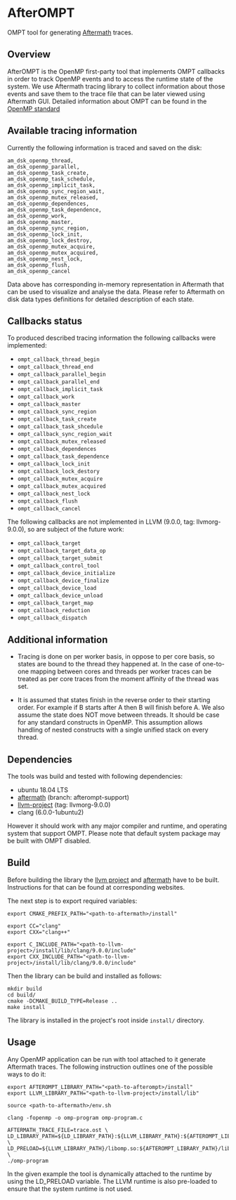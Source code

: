 # AfterOMPT

OMPT tool for generating [Aftermath](https://www.aftermath-tracing.com/) traces.

## Overview

AfterOMPT is the OpenMP first-party tool that implements OMPT callbacks
in order to track OpenMP events and to access the runtime state of the
system. We use Aftermath tracing library to collect information about
those events and save them to the trace file that can be later viewed
using Aftermath GUI. Detailed information about OMPT can be found
in the [OpenMP standard](https://www.openmp.org/specifications/)

## Available tracing information

Currently the following information is traced and saved on the
disk:

```
am_dsk_openmp_thread,
am_dsk_openmp_parallel,
am_dsk_openmp_task_create,
am_dsk_openmp_task_schedule,
am_dsk_openmp_implicit_task,
am_dsk_openmp_sync_region_wait,
am_dsk_openmp_mutex_released,
am_dsk_openmp_dependences,
am_dsk_openmp_task_dependence,
am_dsk_openmp_work,
am_dsk_openmp_master,
am_dsk_openmp_sync_region,
am_dsk_openmp_lock_init,
am_dsk_openmp_lock_destroy,
am_dsk_openmp_mutex_acquire,
am_dsk_openmp_mutex_acquired,
am_dsk_openmp_nest_lock,
am_dsk_openmp_flush,
am_dsk_openmp_cancel
```

Data above has corresponding in-memory representation in Aftermath that
can be used to visualize and analyse the data. Please refer to Aftermath
on disk data types definitions for detailed description of each state.

## Callbacks status

To produced described tracing information the following
callbacks were implemented:

* `ompt_callback_thread_begin`
* `ompt_callback_thread_end`
* `ompt_callback_parallel_begin`
* `ompt_callback_parallel_end`
* `ompt_callback_implicit_task`
* `ompt_callback_work`
* `ompt_callback_master`
* `ompt_callback_sync_region`
* `ompt_callback_task_create`
* `ompt_callback_task_shcedule`
* `ompt_callback_sync_region_wait`
* `ompt_callback_mutex_released`
* `ompt_callback_dependences`
* `ompt_callback_task_dependence`
* `ompt_callback_lock_init`
* `ompt_callback_lock_destory`
* `ompt_callback_mutex_acquire`
* `ompt_callback_mutex_acquired`
* `ompt_callback_nest_lock`
* `ompt_callback_flush`
* `ompt_callback_cancel`

The following callbacks are not implemented in LLVM
(9.0.0, tag: llvmorg-9.0.0), so are subject of the
future work:

* `ompt_callback_target`
* `ompt_callback_target_data_op`
* `ompt_callback_target_submit`
* `ompt_callback_control_tool`
* `ompt_callback_device_initialize`
* `ompt_callback_device_finalize`
* `ompt_callback_device_load`
* `ompt_callback_device_unload`
* `ompt_callback_target_map`
* `ompt_callback_reduction`
* `ompt_callback_dispatch`

## Additional information

* Tracing is done on per worker basis, in oppose to per
core basis, so states are bound to the thread they happened
at. In the case of one-to-one mapping between cores and
threads per worker traces can be treated as per core traces
from the moment affinity of the thread was set.

* It is assumed that states finish in the reverse order
to their starting order. For example if B starts after A
then B will finish before A. We also assume the state does
NOT move between threads. It should be case for any
standard constructs in OpenMP. This assumption allows
handling of nested constructs with a single unified
stack on every thread.

## Dependencies

The tools was build and tested with following dependencies:

* ubuntu 18.04 LTS
* [aftermath](https://github.com/pepperpots/aftermath) (branch: afterompt-support)
* [llvm-project](https://github.com/llvm/llvm-project) (tag: llvmorg-9.0.0)
* clang (6.0.0-1ubuntu2)

However it should work with any major compiler and runtime,
and operating system that support OMPT. Please note that
default system package may be built with OMPT disabled.

## Build

Before building the library the [llvm project](https://github.com/llvm/llvm-project)
and [aftermath](https://www.aftermath-tracing.com/prerelease/) have to be
built. Instructions for that can be found at corresponding websites.

The next step is to export required variables:

```
export CMAKE_PREFIX_PATH="<path-to-aftermath>/install"

export CC="clang"
export CXX="clang++"

export C_INCLUDE_PATH="<path-to-llvm-project>/install/lib/clang/9.0.0/include"
export CXX_INCLUDE_PATH="<path-to-llvm-project>/install/lib/clang/9.0.0/include"
```

Then the library can be build and installed as follows:

```
mkdir build
cd build/
cmake -DCMAKE_BUILD_TYPE=Release ..
make install
```

The library is installed in the project's root inside `install/` directory.

## Usage

Any OpenMP application can be run with tool attached to it generate
Aftermath traces. The following instruction outlines one of the
possible ways to do it:

```
export AFTEROMPT_LIBRARY_PATH="<path-to-afterompt>/install"
export LLVM_LIBRARY_PATH="<path-to-llvm-project>/install/lib"

source <path-to-aftermath>/env.sh

clang -fopenmp -o omp-program omp-program.c

AFTERMATH_TRACE_FILE=trace.ost \
LD_LIBRARY_PATH=${LD_LIBRARY_PATH}:${LLVM_LIBRARY_PATH}:${AFTEROMPT_LIB_PATH} \
LD_PRELOAD=${LLVM_LIBRARY_PATH}/libomp.so:${AFTEROMPT_LIBRARY_PATH}/libafterompt.so \
./omp-program
```

In the given example the tool is dynamically attached to the runtime by using
the LD_PRELOAD variable. The LLVM runtime is also pre-loaded to ensure
that the system runtime is not used.

